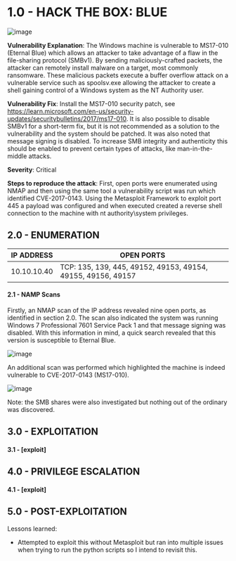 # 1.0 - HACK THE BOX: BLUE

![image](https://github.com/Gladoodles/hackthebox_machines/assets/96867367/eef432d7-68ae-4f5f-849f-2de4760179ac)

**Vulnerability Explanation**: The Windows machine is vulnerable to MS17-010 (Eternal Blue) which allows an attacker to take advantage of a flaw in the file-sharing protocol (SMBv1). By sending maliciously-crafted packets, the attacker can remotely install malware on a target, most commonly ransomware. These malicious packets execute a buffer overflow attack on a vulnerable service such as spoolsv.exe allowing the attacker to create a shell gaining control of a Windows system as the NT Authority user. 

**Vulnerability Fix**: Install the MS17-010 security patch, see https://learn.microsoft.com/en-us/security-updates/securitybulletins/2017/ms17-010. It is also possible to disable SMBv1 for a short-term fix, but it is not recommended as a solution to the vulnerability and the system should be patched. It was also noted that message signing is disabled. To increase SMB integrity and authenticity this should be enabled to prevent certain types of attacks, like man-in-the-middle attacks. 

**Severity**: Critical

**Steps to reproduce the attack**: First, open ports were enumerated using NMAP and then using the same tool a vulnerability script was run which identified CVE-2017-0143. Using the Metasploit Framework to exploit port 445 a payload was configured and when executed created a reverse shell connection to the machine with nt authority\system privileges.  

## 2.0 - ENUMERATION
| **IP ADDRESS** | **OPEN PORTS** |
|----------|--------------------|
| 10.10.10.40 | TCP: 135, 139, 445, 49152, 49153, 49154, 49155, 49156, 49157 |

#### **2.1 - NAMP Scans** 

Firstly, an NMAP scan of the IP address revealed nine open ports, as identified in section 2.0. The scan also indicated the system was running Windows 7 Professional 7601 Service Pack 1 and that message signing was disabled. With this information in mind, a quick search revealed that this version is susceptible to Eternal Blue. 

![image](https://github.com/Gladoodles/hackthebox_machines/assets/96867367/e15ba4ca-09d3-4148-9127-38544d373a1b)

An additional scan was performed which highlighted the machine is indeed vulnerable to CVE-2017-0143 (MS17-010). 

![image](https://github.com/Gladoodles/hackthebox_machines/assets/96867367/2a2a9a75-bc31-48a3-9772-0a294bbcbb65)

Note: the SMB shares were also investigated but nothing out of the ordinary was discovered. 

## 3.0 - EXPLOITATION

#### **3.1 - [exploit]**

## 4.0 - PRIVILEGE ESCALATION 

#### **4.1 - [exploit]**

## 5.0 - POST-EXPLOITATION 

Lessons learned:
- Attempted to exploit this without Metasploit but ran into multiple issues when trying to run the python scripts so I intend to revisit this. 
